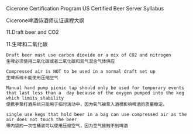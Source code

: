 Cicerone Certification Program US Certified Beer Server Syllabus

Cicerone啤酒侍酒师认证课程大纲

11.Draft beer and CO2

11.生啤和二氧化碳
    
    Draft beer must use carbon dioxide or a mix of CO2 and nitrogen
    生啤必须使用二氧化碳或者二氧化碳和氮气混合气体供应

    Compressed air is NOT to be used in a normal draft set up
    生啤系统不能使用压缩空气

    Manual hand pump picnic tap should only be used for temporary events that last less than a  day because of the oxygen pumped into the keg which limits stability
    便携手泵打酒系统只能用于临时活动中，因为氧气被泵入酒桶影响啤酒的质量稳定。

    single use kegs that hold beer in a bag can use compressed air as the air does not touch the beer
    带内袋的一次性桶装可以使用压缩空气，因为空气接触不到啤酒
